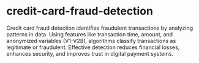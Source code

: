 # credit-card-fraud-detection
Credit card fraud detection identifies fraudulent transactions by analyzing patterns in data. Using features like transaction time, amount, and anonymized variables (V1-V28), algorithms classify transactions as legitimate or fraudulent. Effective detection reduces financial losses, enhances security, and improves trust in digital payment systems.

